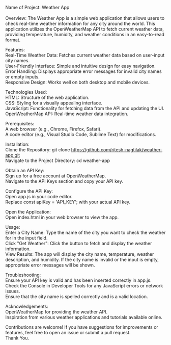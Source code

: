 Name of Project: Weather App
<br>
<br>
Overview: The Weather App is a simple web application that allows users to check real-time weather information for any city around the world. This application utilizes the OpenWeatherMap API to fetch current weather data, providing temperature, humidity, and weather conditions in an easy-to-read format.

Features:
<br>Real-Time Weather Data: Fetches current weather data based on user-input city names.
<br>User-Friendly Interface: Simple and intuitive design for easy navigation.
<br>Error Handling: Displays appropriate error messages for invalid city names or empty inputs.
<br>Responsive Design: Works well on both desktop and mobile devices.

Technologies Used:
<br>HTML: Structure of the web application.
<br>CSS: Styling for a visually appealing interface.
<br>JavaScript: Functionality for fetching data from the API and updating the UI.
<br>OpenWeatherMap API: Real-time weather data integration.


Prerequisites:
<br>A web browser (e.g., Chrome, Firefox, Safari).
<br>A code editor (e.g., Visual Studio Code, Sublime Text) for modifications.

Installation:
<br>Clone the Repository: git clone https://github.com/ritesh-nagtilak/weather-app.git
<br>Navigate to the Project Directory: cd weather-app

Obtain an API Key:
<br>Sign up for a free account at OpenWeatherMap.
<br>Navigate to the API Keys section and copy your API key.

Configure the API Key:
<br>Open app.js in your code editor.
<br>Replace const apiKey = 'API_KEY'; with your actual API key.

Open the Application:
<br>Open index.html in your web browser to view the app.

Usage:
<br>Enter a City Name: Type the name of the city you want to check the weather for in the input field.
<br>Click "Get Weather": Click the button to fetch and display the weather information.
<br>View Results: The app will display the city name, temperature, weather description, and humidity. If the city name is invalid or the input is empty, appropriate error messages will be shown.

Troubleshooting:
<br>Ensure your API key is valid and has been inserted correctly in app.js.
<br>Check the Console in Developer Tools for any JavaScript errors or network issues.
<br>Ensure that the city name is spelled correctly and is a valid location.


Acknowledgements:
<br>OpenWeatherMap for providing the weather API.
<br>Inspiration from various weather applications and tutorials available online.


Contributions are welcome! If you have suggestions for improvements or features, feel free to open an issue or submit a pull request.
<br>
Thank You.

